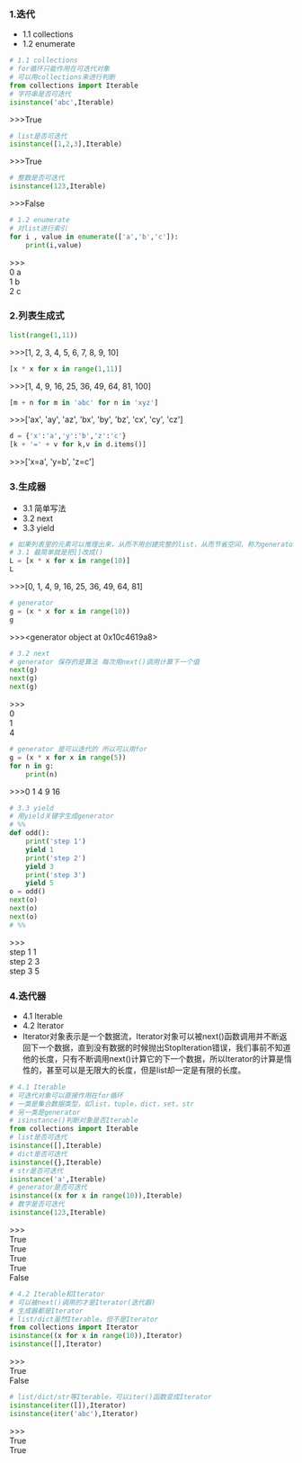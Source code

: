 ### 1.迭代
- 1.1 collections
- 1.2 enumerate

```python
# 1.1 collections
# for循环只能作用在可迭代对象
# 可以用collections来进行判断
from collections import Iterable
# 字符串是否可迭代
isinstance('abc',Iterable)
```
\>>>True

```python
# list是否可迭代
isinstance([1,2,3],Iterable)
```
\>>>True

```python
# 整数是否可迭代
isinstance(123,Iterable)
```
\>>>False

```python
# 1.2 enumerate
# 对list进行索引
for i , value in enumerate(['a','b','c']):
    print(i,value)
```
\>>>
<br/>
0 a
<br/>
1 b
<br/>
2 c

### 2.列表生成式
```python
list(range(1,11))
```
\>>>[1, 2, 3, 4, 5, 6, 7, 8, 9, 10]

```python
[x * x for x in range(1,11)]
```
\>>>[1, 4, 9, 16, 25, 36, 49, 64, 81, 100]

```python
[m + n for m in 'abc' for n in 'xyz']
```
\>>>['ax', 'ay', 'az', 'bx', 'by', 'bz', 'cx', 'cy', 'cz']

```python
d = {'x':'a','y':'b','z':'c'}
[k + '=' + v for k,v in d.items()]
```
\>>>['x=a', 'y=b', 'z=c']

### 3.生成器
- 3.1 简单写法
- 3.2 next
- 3.3 yield
```python
# 如果列表里的元素可以推理出来，从而不用创建完整的list，从而节省空间，称为generator
# 3.1 最简单就是把[]改成()
L = [x * x for x in range(10)]
L
```
\>>>[0, 1, 4, 9, 16, 25, 36, 49, 64, 81]

```python
# generator
g = (x * x for x in range(10))
g
```
\>>><generator object <genexpr> at 0x10c4619a8>

```python
# 3.2 next
# generator 保存的是算法 每次用next()调用计算下一个值
next(g)
next(g)
next(g)
```
\>>>
<br/>
0
<br/>
1
<br/>
4

```python
# generator 是可以迭代的 所以可以用for
g = (x * x for x in range(5))
for n in g:
    print(n)
```
\>>>0
1
4
9
16

```python
# 3.3 yield
# 用yield关键字生成generator
# %%
def odd():
    print('step 1')
    yield 1
    print('step 2')
    yield 3
    print('step 3')
    yield 5
o = odd()
next(o)
next(o)
next(o)
# %%
```
\>>>
<br/>
step 1
1
<br/>
step 2
3
<br/>
step 3
5

### 4.迭代器
- 4.1 Iterable
- 4.2 Iterator
- Iterator对象表示是一个数据流，Iterator对象可以被next()函数调用并不断返回下一个数据，直到没有数据的时候抛出StopIteration错误，我们事前不知道他的长度，只有不断调用next()计算它的下一个数据，所以Iterator的计算是惰性的，甚至可以是无限大的长度，但是list却一定是有限的长度。

```python
# 4.1 Iterable
# 可迭代对象可以直接作用在for循环
# 一类是集合数据类型，如list，tuple，dict，set，str
# 另一类是generator
# isinstance()判断对象是否Iterable
from collections import Iterable
# list是否可迭代
isinstance([],Iterable)
# dict是否可迭代
isinstance({},Iterable)
# str是否可迭代
isinstance('a',Iterable)
# generator是否可迭代
isinstance((x for x in range(10)),Iterable)
# 数字是否可迭代
isinstance(123,Iterable)
```
\>>>
<br/>
True
<br/>
True
<br/>
True
<br/>
True
<br/>
False

```python
# 4.2 Iterable和Iterator
# 可以被next()调用的才是Iterator(迭代器)
# 生成器都是Iterator
# list/dict虽然Iterable，但不是Iterator
from collections import Iterator
isinstance((x for x in range(10)),Iterator)
isinstance([],Iterator)
```
\>>>
<br/>
True
<br/>
False

```python
# list/dict/str等Iterable，可以iter()函数变成Iterator
isinstance(iter([]),Iterator)
isinstance(iter('abc'),Iterator)
```
\>>>
<br/>
True
<br/>
True
